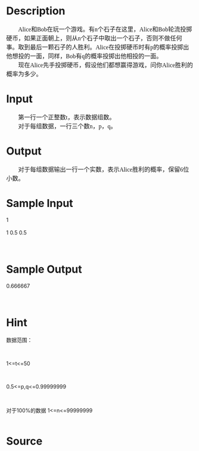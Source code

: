 
# Description

<div class="content"><p class="p0" style="margin-top: 0pt; margin-bottom: 0pt; text-indent: 24pt"><span style="font-size: 12pt; font-family: &#39;宋体&#39;; mso-spacerun: &#39;yes&#39;">Alice<font face="宋体">和</font><font face="Calibri">Bob</font><font face="宋体">在玩一个游戏。有</font><font face="Calibri">n</font><font face="宋体">个石子在这里，</font><font face="Calibri">Alice</font><font face="宋体">和</font><font face="Calibri">Bob</font><font face="宋体">轮流投掷硬币，如果正面朝上，则从</font><font face="Calibri">n</font><font face="宋体">个石子中取出一个石子，否则不做任何事。取到最后一颗石子的人胜利。</font><font face="Calibri">Alice</font><font face="宋体">在投掷硬币时有</font><font face="Calibri">p</font><font face="宋体">的概率投掷出他想投的一面，同样，</font><font face="Calibri">Bob</font><font face="宋体">有</font><font face="Calibri">q</font><font face="宋体">的概率投掷出他相投的一面。</font></span><span style="font-size: 12pt; font-family: &#39;Calibri&#39;; mso-spacerun: &#39;yes&#39;"><o:p></o:p></span></p>
<p class="p0" style="margin-top: 0pt; margin-bottom: 0pt; text-indent: 24pt"><span style="font-size: 12pt; font-family: &#39;宋体&#39;; mso-spacerun: &#39;yes&#39;">现在<font face="Calibri">Alice</font><font face="宋体">先手投掷硬币，假设他们都想赢得游戏，问你</font><font face="Calibri">Alice</font><font face="宋体">胜利的概率为多少。</font></span><span style="font-size: 12pt; font-family: &#39;Calibri&#39;; mso-spacerun: &#39;yes&#39;"><o:p></o:p></span></p>
<p class="p0" style="margin-top: 0pt; margin-bottom: 0pt"><span style="font-size: 12pt; font-family: &#39;Calibri&#39;; mso-spacerun: &#39;yes&#39;"><o:p></o:p></span></p>
<p class="p0" style="margin-top: 0pt; margin-bottom: 0pt; text-indent: 24pt"><span style="font-size: 12pt; font-family: &#39;Calibri&#39;; mso-spacerun: &#39;yes&#39;"><o:p></o:p></span></p>
<!--EndFragment--></div>

# Input

<div class="content"><p class="p0" style="margin-top: 0pt; margin-bottom: 0pt; text-indent: 24pt"><span style="font-size: 12pt; font-family: &#39;宋体&#39;; mso-spacerun: &#39;yes&#39;">第一行一个正整数<font face="Calibri">t</font><font face="宋体">，表示数据组数。</font></span><span style="font-size: 12pt; font-family: &#39;Calibri&#39;; mso-spacerun: &#39;yes&#39;"><o:p></o:p></span></p>
<p class="p0" style="margin-top: 0pt; margin-bottom: 0pt; text-indent: 24pt"><span style="font-size: 12pt; font-family: &#39;宋体&#39;; mso-spacerun: &#39;yes&#39;">对于每组数据，一行三个数<font face="Calibri">n</font><font face="宋体">，</font><font face="Calibri">p</font><font face="宋体">，</font><font face="Calibri">q</font><font face="宋体">。</font></span><span style="font-size: 12pt; font-family: &#39;Calibri&#39;; mso-spacerun: &#39;yes&#39;"><o:p></o:p></span></p>
<p class="p0" style="margin-top: 0pt; margin-bottom: 0pt"><span style="font-size: 12pt; font-family: &#39;Calibri&#39;; mso-spacerun: &#39;yes&#39;"><o:p></o:p></span></p>
<p class="p0" style="margin-top: 0pt; margin-bottom: 0pt; text-indent: 24pt"><span style="font-size: 12pt; font-family: &#39;Calibri&#39;; mso-spacerun: &#39;yes&#39;"><o:p></o:p></span></p></div>

# Output

<div class="content"><p class="p0" style="margin-top: 0pt; margin-bottom: 0pt; text-indent: 24pt"><span style="font-size: 12pt; font-family: &#39;宋体&#39;; mso-spacerun: &#39;yes&#39;">对于每组数据输出一行一个实数，表示<font face="Calibri">Alice</font><font face="宋体">胜利的概率，保留</font><font face="Calibri">6</font><font face="宋体">位小数。</font></span><span style="font-size: 12pt; font-family: &#39;Calibri&#39;; mso-spacerun: &#39;yes&#39;"><o:p></o:p></span></p>
<p class="p0" style="margin-top: 0pt; margin-bottom: 0pt"><span style="font-size: 12pt; font-family: &#39;Calibri&#39;; mso-spacerun: &#39;yes&#39;"><o:p></o:p></span></p>
<p class="p0" style="margin-top: 0pt; margin-bottom: 0pt; text-indent: 21pt"><span style="font-size: 12pt; font-family: &#39;Calibri&#39;; mso-spacerun: &#39;yes&#39;"><o:p></o:p></span></p></div>

# Sample Input

<div class="content"><span class="sampledata">1<br/>
<br/>
1 0.5 0.5<br/>
<br/>
<br/>
</span></div>

# Sample Output

<div class="content"><span class="sampledata">0.666667<br/>
<br/>
<br/>
</span></div>

# Hint

<div class="content"><p></p><p>数据范围：</p><br/>
<p>1&lt;=t&lt;=50</p><br/>
<p>0.5&lt;=p,q&lt;=0.99999999</p><br/>
<p>对于100%的数据 1&lt;=n&lt;=99999999<br/><br/>
</p><p></p></div>

# Source

<div class="content"><p><a href="problemset.php?search="></a></p></div>


